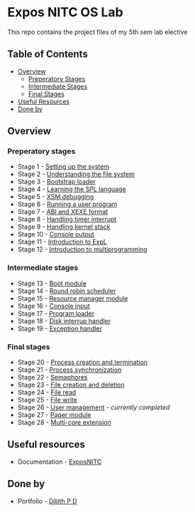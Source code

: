 # Expos NITC OS Lab

This repo contains the project files of my 5th sem lab elective

## Table of Contents
- [Overview](#overview)
    - [Preperatory Stages](#preperatory-stages)
    - [Intermediate Stages](#intermediate-stages)
    - [Final Stages](#final-stages)
- [Useful Resources](#useful-resources)
- [Done by](#done-by)


## Overview

### Preperatory stages
- Stage 1 - [Setting up the system](https://exposnitc.github.io/expos-docs/roadmap/stage-01/)
- Stage 2 - [Understanding the file system](https://exposnitc.github.io/expos-docs/roadmap/stage-02/)
- Stage 3 - [Bootstrap loader](https://exposnitc.github.io/expos-docs/roadmap/stage-03/)
- Stage 4 - [Learning the SPL language](https://exposnitc.github.io/expos-docs/roadmap/stage-04/)
- Stage 5 - [XSM debugging](https://exposnitc.github.io/expos-docs/roadmap/stage-05/)
- Stage 6 - [Running a user program](https://exposnitc.github.io/expos-docs/roadmap/stage-06/)
- Stage 7 - [ABI and XEXE format](https://exposnitc.github.io/expos-docs/roadmap/stage-07/)
- Stage 8 - [Handling timer interrupt](https://exposnitc.github.io/expos-docs/roadmap/stage-08/)
- Stage 9 - [Handling kernel stack](https://exposnitc.github.io/expos-docs/roadmap/stage-09/)
- Stage 10 - [Console output](https://exposnitc.github.io/expos-docs/roadmap/stage-10/)
- Stage 11 - [Introduction to ExpL](https://exposnitc.github.io/expos-docs/roadmap/stage-11/)
- Stage 12 - [Introduction to multiprogramming](https://exposnitc.github.io/expos-docs/roadmap/stage-12/)

### Intermediate stages
- Stage 13 - [Boot module](https://exposnitc.github.io/expos-docs/roadmap/stage-13/)
- Stage 14 - [Round robin scheduler](https://exposnitc.github.io/expos-docs/roadmap/stage-14/)
- Stage 15 - [Resource manager module](https://exposnitc.github.io/expos-docs/roadmap/stage-15/)
- Stage 16 - [Console input](https://exposnitc.github.io/expos-docs/roadmap/stage-16/)
- Stage 17 - [Program loader](https://exposnitc.github.io/expos-docs/roadmap/stage-17/)
- Stage 18 - [Disk interrup handler](https://exposnitc.github.io/expos-docs/roadmap/stage-18/)
- Stage 19 - [Exception handler](https://exposnitc.github.io/expos-docs/roadmap/stage-19/)

### Final stages
- Stage 20 - [Process creation and termination](https://exposnitc.github.io/expos-docs/roadmap/stage-20/)
- Stage 21 - [Process synchronization](https://exposnitc.github.io/expos-docs/roadmap/stage-21/)
- Stage 22 - [Semaphores](https://exposnitc.github.io/expos-docs/roadmap/stage-22/)
- Stage 23 - [File creation and deletion](https://exposnitc.github.io/expos-docs/roadmap/stage-23/)
- Stage 24 - [File read](https://exposnitc.github.io/expos-docs/roadmap/stage-24/)
- Stage 25 - [File write](https://exposnitc.github.io/expos-docs/roadmap/stage-25/)
- Stage 26 - [User management](https://exposnitc.github.io/expos-docs/roadmap/stage-26/) - *currently completed*
- Stage 27 - [Pager module](https://exposnitc.github.io/expos-docs/roadmap/stage-27/)
- Stage 28 - [Multi-core extension](https://exposnitc.github.io/expos-docs/roadmap/stage-28/)


## Useful resources
- Documentation - [ExposNITC](https://exposnitc.github.io/expos-docs/)  

## Done by
- Portfolio - [Diljith P D](https://th3bossc.github.io/Portfolio)